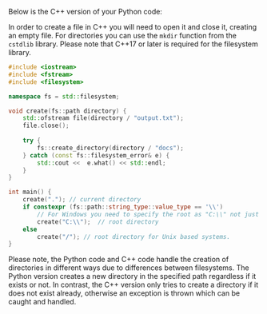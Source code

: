 Below is the C++ version of your Python code:

In order to create a file in C++ you will need to open it and close it, creating an empty file. For directories you can use the `mkdir` function from the `cstdlib` library. Please note that C++17 or later is required for the filesystem library. 

```cpp
#include <iostream>
#include <fstream>
#include <filesystem>

namespace fs = std::filesystem;

void create(fs::path directory) {
    std::ofstream file(directory / "output.txt");
    file.close();
   
    try {
        fs::create_directory(directory / "docs"); 
    } catch (const fs::filesystem_error& e) {
        std::cout <<  e.what() << std::endl;
    }
}

int main() {
    create("."); // current directory
    if constexpr (fs::path::string_type::value_type == '\\') 
        // For Windows you need to specify the root as "C:\\" not just "/"
        create("C:\\");  // root directory
    else
        create("/"); // root directory for Unix based systems.
}
```
Please note, the Python code and C++ code handle the creation of directories in different ways due to differences between filesystems. The Python version creates a new directory in the specified path regardless if it exists or not. In contrast, the C++ version only tries to create a directory if it does not exist already, otherwise an exception is thrown which can be caught and handled.
